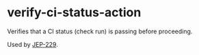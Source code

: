 # verify-ci-status-action

Verifies that a CI status (check run) is passing before proceeding.

Used by [JEP-229](https://jenkins.io/jep/229).
